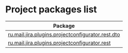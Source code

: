 Project packages list
=====================
| Package                                                                                                         |
| --------------------------------------------------------------------------------------------------------------- |
| [ru.mail.jira.plugins.projectconfigurator.rest.dto](ru/mail/jira/plugins/projectconfigurator/rest/dto/Index.md) |
| [ru.mail.jira.plugins.projectconfigurator.rest](ru/mail/jira/plugins/projectconfigurator/rest/Index.md)         |